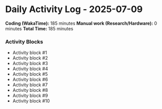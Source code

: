 # Daily Activity Log - 2025-07-09

**Coding (WakaTime):** 185 minutes
**Manual work (Research/Hardware):** 0 minutes
**Total Time:** 185 minutes

### Activity Blocks
- Activity block #1
- Activity block #2
- Activity block #3
- Activity block #4
- Activity block #5
- Activity block #6
- Activity block #7
- Activity block #8
- Activity block #9
- Activity block #10
